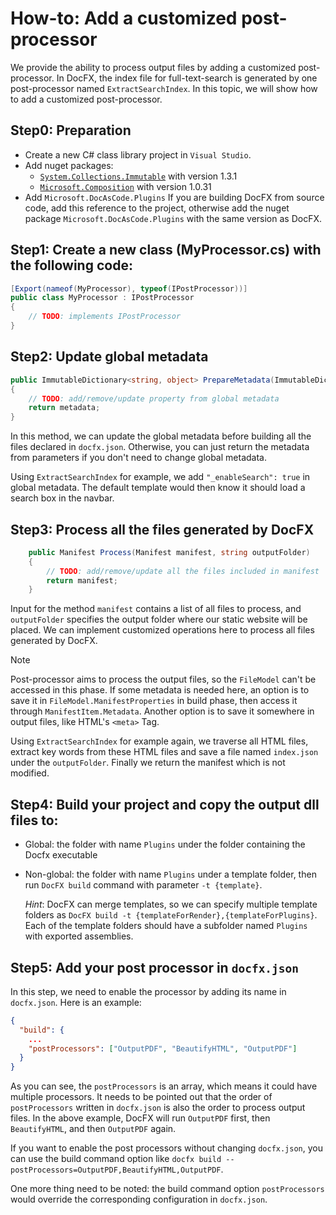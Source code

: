 How-to: Add a customized post-processor
=======================================

We provide the ability to process output files by adding a customized post-processor.
In DocFX, the index file for full-text-search is generated by one post-processor named `ExtractSearchIndex`.
In this topic, we will show how to add a customized post-processor.

## Step0: Preparation

* Create a new C# class library project in `Visual Studio`.
* Add nuget packages:
    * [`System.Collections.Immutable`](https://www.nuget.org/packages/System.Collections.Immutable/1.3.1) with version 1.3.1
    * [`Microsoft.Composition`](https://www.nuget.org/packages/Microsoft.Composition/1.0.31) with version 1.0.31
* Add `Microsoft.DocAsCode.Plugins`
If you are building DocFX from source code, add this reference to the project,
otherwise add the nuget package `Microsoft.DocAsCode.Plugins` with the same version as DocFX.

## Step1: Create a new class (MyProcessor.cs) with the following code:

```csharp
[Export(nameof(MyProcessor), typeof(IPostProcessor))]
public class MyProcessor : IPostProcessor
{
    // TODO: implements IPostProcessor
}
```

## Step2: Update global metadata

```csharp
public ImmutableDictionary<string, object> PrepareMetadata(ImmutableDictionary<string, object> metadata)
{
    // TODO: add/remove/update property from global metadata
    return metadata;
}
```

In this method, we can update the global metadata before building all the files declared in `docfx.json`. Otherwise, you can just return the metadata from parameters if you don't need to change global metadata.

Using `ExtractSearchIndex` for example, we add `"_enableSearch": true` in global metadata. The default template would then know it should load a search box in the navbar.

## Step3: Process all the files generated by DocFX

```csharp
    public Manifest Process(Manifest manifest, string outputFolder)
    {
        // TODO: add/remove/update all the files included in manifest
        return manifest;
    }
```

Input for the method `manifest` contains a list of all files to process, and `outputFolder` specifies the output folder where our static website will be placed. We can implement customized operations here to process all files generated by DocFX.

> [!Note]
> Post-processor aims to process the output files, so the `FileModel` can't be accessed in this phase. If some metadata is needed here, an option is to save it in `FileModel.ManifestProperties` in build phase, then access it through `ManifestItem.Metadata`. Another option is to save it somewhere in output files, like HTML's `<meta>` Tag.

Using `ExtractSearchIndex` for example again, we traverse all HTML files, extract key words from these HTML files and save a file named `index.json` under the `outputFolder`. Finally we return the manifest which is not modified.

## Step4: Build your project and copy the output dll files to:

* Global: the folder with name `Plugins` under the folder containing the Docfx executable
* Non-global: the folder with name `Plugins` under a template folder, then run `DocFX build` command with parameter `-t {template}`.

    *Hint*: DocFX can merge templates, so we can specify multiple template folders as `DocFX build -t {templateForRender},{templateForPlugins}`. Each of the template folders should have a subfolder named `Plugins` with exported assemblies.

## Step5: Add your post processor in `docfx.json`

In this step, we need to enable the processor by adding its name in `docfx.json`. Here is an example:

```json
{
  "build": {
    ...
    "postProcessors": ["OutputPDF", "BeautifyHTML", "OutputPDF"]
  }
}
```

As you can see, the `postProcessors` is an array, which means it could have multiple processors.
It needs to be pointed out that the order of `postProcessors` written in `docfx.json` is also the order to process output files.
In the above example, DocFX will run `OutputPDF` first, then `BeautifyHTML`, and then `OutputPDF` again.

If you want to enable the post processors without changing `docfx.json`, you can use the build command option like `docfx build --postProcessors=OutputPDF,BeautifyHTML,OutputPDF`.

One more thing need to be noted: the build command option `postProcessors` would override the corresponding configuration in `docfx.json`.
